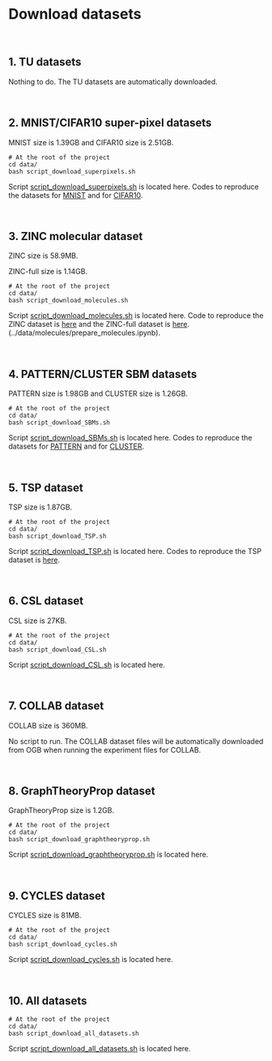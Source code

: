 # Download datasets


<br>

## 1. TU datasets

Nothing to do. The TU datasets are automatically downloaded.



<br>

## 2. MNIST/CIFAR10 super-pixel datasets
MNIST size is 1.39GB and CIFAR10 size is 2.51GB.

```
# At the root of the project
cd data/ 
bash script_download_superpixels.sh
```
Script [script_download_superpixels.sh](../data/script_download_superpixels.sh) is located here. Codes to reproduce the datasets for [MNIST](../data/superpixels/prepare_superpixels_MNIST.ipynb) and for [CIFAR10](../data/superpixels/prepare_superpixels_CIFAR.ipynb).





<br>

## 3. ZINC molecular dataset
ZINC size is 58.9MB.

ZINC-full size is 1.14GB.
```
# At the root of the project
cd data/ 
bash script_download_molecules.sh
```
Script [script_download_molecules.sh](../data/script_download_molecules.sh) is located here. Code to reproduce the ZINC dataset is [here](../data/molecules/prepare_molecules.ipynb) and the ZINC-full dataset is [here](../data/molecules/prepare_molecules_ZINC_full.ipynb).(../data/molecules/prepare_molecules.ipynb).


<br>

## 4. PATTERN/CLUSTER SBM datasets
PATTERN size is 1.98GB and CLUSTER size is 1.26GB.

```
# At the root of the project
cd data/ 
bash script_download_SBMs.sh
```
Script [script_download_SBMs.sh](../data/script_download_SBMs.sh) is located here. Codes to reproduce the datasets for [PATTERN](../data/SBMs/generate_SBM_PATTERN.ipynb) and for [CLUSTER](../data/SBMs/generate_SBM_CLUSTER.ipynb).

<br>

## 5. TSP dataset
TSP size is 1.87GB.

```
# At the root of the project
cd data/ 
bash script_download_TSP.sh
```
Script [script_download_TSP.sh](../data/script_download_TSP.sh) is located here. Codes to reproduce the TSP dataset is [here](../data/TSP/prepare_TSP.ipynb).

<br>

## 6. CSL dataset
CSL size is 27KB.

```
# At the root of the project
cd data/ 
bash script_download_CSL.sh
```
Script [script_download_CSL.sh](../data/script_download_CSL.sh) is located here. 

<br>

## 7. COLLAB dataset
COLLAB size is 360MB.

No script to run. The COLLAB dataset files will be automatically downloaded from OGB when running the experiment files for COLLAB.

<br>

## 8. GraphTheoryProp dataset
GraphTheoryProp size is 1.2GB.

```
# At the root of the project
cd data/ 
bash script_download_graphtheoryprop.sh
```
Script [script_download_graphtheoryprop.sh](../data/script_download_graphtheoryprop.sh) is located here. 

<br>

## 9. CYCLES dataset
CYCLES size is 81MB.

```
# At the root of the project
cd data/ 
bash script_download_cycles.sh
```
Script [script_download_cycles.sh](../data/script_download_cycles.sh) is located here. 

<br>

## 10. All datasets

```
# At the root of the project
cd data/ 
bash script_download_all_datasets.sh
```

Script [script_download_all_datasets.sh](../data/script_download_all_datasets.sh) is located here. 






<br><br><br>
